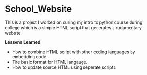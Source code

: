 # School_Website
This is a project I worked on during my intro to python course during college which is a simple HTML script that generates a rudamentary website 

**Lessons Learned**

- How to combine HTML script with other coding languages by embedding code.
- The basic format for HTML langauge.
- How to update source HTML using seperate scripts.
